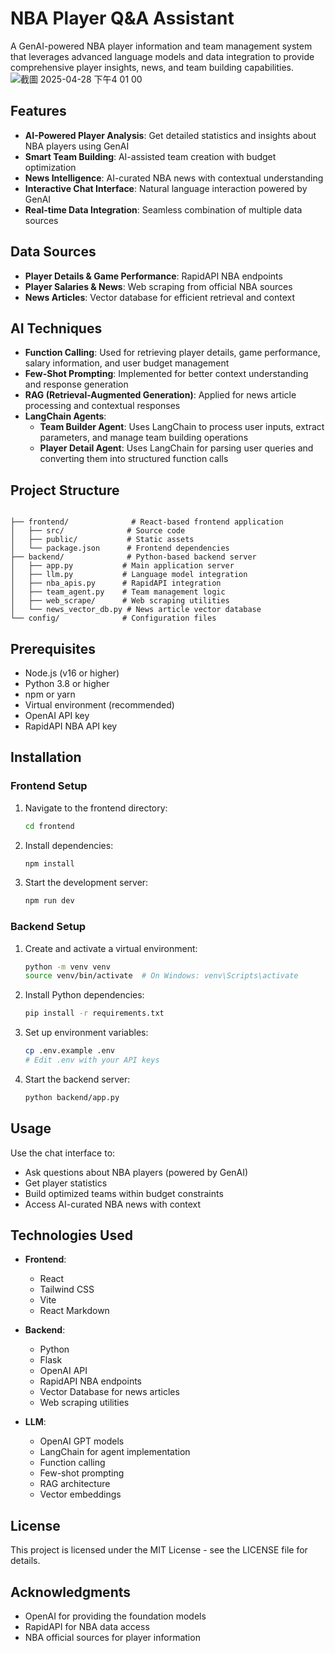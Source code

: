 # NBA Player Q&A Assistant

A GenAI-powered NBA player information and team management system that leverages advanced language models and data integration to provide comprehensive player insights, news, and team building capabilities.
![截圖 2025-04-28 下午4 01 00](https://github.com/user-attachments/assets/f28bd9ec-7fe1-4e7d-8a57-db3a30ae16b3)


## Features


- **AI-Powered Player Analysis**: Get detailed statistics and insights about NBA players using GenAI
- **Smart Team Building**: AI-assisted team creation with budget optimization
- **News Intelligence**: AI-curated NBA news with contextual understanding
- **Interactive Chat Interface**: Natural language interaction powered by GenAI
- **Real-time Data Integration**: Seamless combination of multiple data sources

## Data Sources

- **Player Details & Game Performance**: RapidAPI NBA endpoints
- **Player Salaries & News**: Web scraping from official NBA sources
- **News Articles**: Vector database for efficient retrieval and context

## AI Techniques

- **Function Calling**: Used for retrieving player details, game performance, salary information, and user budget management
- **Few-Shot Prompting**: Implemented for better context understanding and response generation
- **RAG (Retrieval-Augmented Generation)**: Applied for news article processing and contextual responses
- **LangChain Agents**:
  - **Team Builder Agent**: Uses LangChain to process user inputs, extract parameters, and manage team building operations
  - **Player Detail Agent**: Uses LangChain for parsing user queries and converting them into structured function calls

## Project Structure

```

├── frontend/              # React-based frontend application
│   ├── src/              # Source code
│   ├── public/           # Static assets
│   └── package.json      # Frontend dependencies
├── backend/              # Python-based backend server
│   ├── app.py           # Main application server
│   ├── llm.py           # Language model integration
│   ├── nba_apis.py      # RapidAPI integration
│   ├── team_agent.py    # Team management logic
│   ├── web_scrape/      # Web scraping utilities
│   └── news_vector_db.py # News article vector database
└── config/              # Configuration files
```

## Prerequisites

- Node.js (v16 or higher)
- Python 3.8 or higher
- npm or yarn
- Virtual environment (recommended)
- OpenAI API key
- RapidAPI NBA API key

## Installation

### Frontend Setup

1. Navigate to the frontend directory:
   ```bash
   cd frontend
   ```

2. Install dependencies:
   ```bash
   npm install
   ```

3. Start the development server:
   ```bash
   npm run dev
   ```

### Backend Setup

1. Create and activate a virtual environment:
   ```bash
   python -m venv venv
   source venv/bin/activate  # On Windows: venv\Scripts\activate
   ```

2. Install Python dependencies:
   ```bash
   pip install -r requirements.txt
   ```

3. Set up environment variables:
   ```bash
   cp .env.example .env
   # Edit .env with your API keys
   ```

4. Start the backend server:
   ```bash
   python backend/app.py
   ```

## Usage
Use the chat interface to:
   - Ask questions about NBA players (powered by GenAI)
   - Get player statistics
   - Build optimized teams within budget constraints
   - Access AI-curated NBA news with context

## Technologies Used

- **Frontend**:
  - React
  - Tailwind CSS
  - Vite
  - React Markdown

- **Backend**:
  - Python
  - Flask
  - OpenAI API
  - RapidAPI NBA endpoints
  - Vector Database for news articles
  - Web scraping utilities

- **LLM**:
  - OpenAI GPT models
  - LangChain for agent implementation
  - Function calling
  - Few-shot prompting
  - RAG architecture
  - Vector embeddings

## License

This project is licensed under the MIT License - see the LICENSE file for details.

## Acknowledgments

- OpenAI for providing the foundation models
- RapidAPI for NBA data access
- NBA official sources for player information
